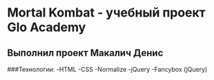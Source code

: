 # Mortal Kombat - учебный проект Glo Academy
## Выполнил проект Макалич Денис
###Технологии:
-HTML
-CSS
-Normalize
-jQuery
-Fancybox (jQuery)

